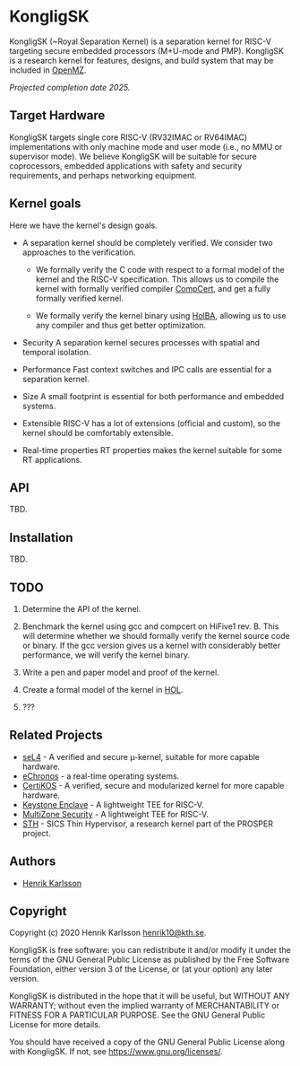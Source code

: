 # KongligSK
KongligSK (~Royal Separation Kernel) is a separation kernel for RISC-V targeting secure embedded processors (M+U-mode and PMP). KongligSK is a research kernel for features, designs, and build system that may be included in [OpenMZ](https://github.com/castor-software/openmz). 

*Projected completion date 2025.*

## Target Hardware
KongligSK targets single core RISC-V (RV32IMAC or RV64IMAC) implementations with only machine mode and user mode (i.e., no MMU or supervisor mode). We believe KongligSK will be suitable for secure coprocessors, embedded applications with safety and security requirements, and perhaps networking equipment.

## Kernel goals

Here we have the kernel's design goals.

- A separation kernel should be completely verified. We consider two approaches to the verification.

    - We formally verify the C code with respect to a formal model of the kernel and the RISC-V specification. This allows us to compile the kernel with formally verified compiler [CompCert](https://github.com/AbsInt/CompCert), and get a fully formally verified kernel.

    - We formally verify the kernel binary using [HolBA](https://github.com/kth-step/HolBA), allowing us to use any compiler and thus get better optimization.

- Security
A separation kernel secures processes with spatial and temporal isolation.

- Performance 
Fast context switches and IPC calls are essential for a separation kernel.

- Size 
A small footprint is essential for both performance and embedded systems.

- Extensible
RISC-V has a lot of extensions (official and custom), so the kernel should be comfortably extensible.

- Real-time properties 
RT properties makes the kernel suitable for some RT applications.

## API
TBD.

## Installation
TBD.

## TODO

1. Determine the API of the kernel.

2. Benchmark the kernel using gcc and compcert on HiFive1 rev. B. This will determine whether we should formally verify the kernel source code or binary. If the gcc version gives us a kernel with considerably better performance, we will verify the kernel binary.

3. Write a pen and paper model and proof of the kernel.

4. Create a formal model of the kernel in [HOL](https://hol-theorem-prover.org/).

5. ???

## Related Projects 
- [seL4](https://sel4.systems/) - A verified and secure µ-kernel, suitable for more capable hardware.
- [eChronos](https://github.com/echronos/echronos) - a real-time operating systems.
- [CertiKOS](http://flint.cs.yale.edu/certikos/) - A verified, secure and modularized kernel for more capable hardware.
- [Keystone Enclave](https://github.com/keystone-enclave/keystone) - A lightweight TEE for RISC-V.
- [MultiZone Security](https://hex-five.com) - A lightweight TEE for RISC-V.
- [STH](https://bitbucket.org/sicssec/sth/src/master/) - SICS Thin Hypervisor, a research kernel part of the PROSPER project.

## Authors
- [Henrik Karlsson](https://github.com/HAKarlsson)

## Copyright
Copyright (c) 2020 Henrik Karlsson <henrik10@kth.se>.

KongligSK is free software: you can redistribute it and/or modify
it under the terms of the GNU General Public License as published by
the Free Software Foundation, either version 3 of the License, or
(at your option) any later version.

KongligSK is distributed in the hope that it will be useful,
but WITHOUT ANY WARRANTY; without even the implied warranty of
MERCHANTABILITY or FITNESS FOR A PARTICULAR PURPOSE.  See the
GNU General Public License for more details.

You should have received a copy of the GNU General Public License
along with KongligSK.  If not, see <https://www.gnu.org/licenses/>.
